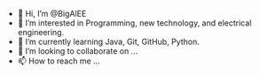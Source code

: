 - 👋 Hi, I’m @BigAlEE
- 👀 I’m interested in Programming, new technology, and electrical engineering.
- 🌱 I’m currently learning Java, Git, GitHub, Python.
- 💞️ I’m looking to collaborate on ...
- 📫 How to reach me ...

<!---
BigAlEE/BigAlEE is a ✨ special ✨ repository because its `README.md` (this file) appears on your GitHub profile.
You can click the Preview link to take a look at your changes.
--->
